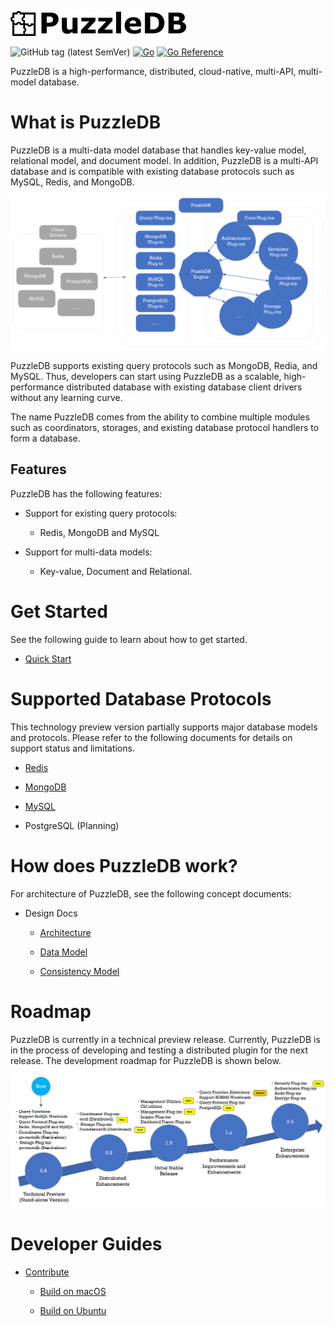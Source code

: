 ![doc/img/logo](doc/img/logo.png)

![GitHub tag (latest SemVer)](https://img.shields.io/github/v/tag/cybergarage/puzzledb-go) [![Go](https://github.com/cybergarage/puzzledb-go/actions/workflows/make.yml/badge.svg)](https://github.com/cybergarage/puzzledb-go/actions/workflows/make.yml) [![Go Reference](https://pkg.go.dev/badge/github.com/cybergarage/puzzledb-go.svg)](https://pkg.go.dev/github.com/cybergarage/puzzledb-go)

PuzzleDB is a high-performance, distributed, cloud-native, multi-API, multi-model database.

# What is PuzzleDB

PuzzleDB is a multi-data model database that handles key-value model, relational model, and document model. In addition, PuzzleDB is a multi-API database and is compatible with existing database protocols such as MySQL, Redis, and MongoDB.

![concept](doc/img/concept.png)

PuzzleDB supports existing query protocols such as MongoDB, Redia, and MySQL. Thus, developers can start using PuzzleDB as a scalable, high-performance distributed database with existing database client drivers without any learning curve.

The name PuzzleDB comes from the ability to combine multiple modules such as coordinators, storages, and existing database protocol handlers to form a database.

## Features

PuzzleDB has the following features:

-   Support for existing query protocols:

    -   Redis, MongoDB and MySQL

-   Support for multi-data models:

    -   Key-value, Document and Relational.

# Get Started

See the following guide to learn about how to get started.

-   [Quick Start](doc/quick_start.md)

# Supported Database Protocols

This technology preview version partially supports major database models and protocols. Please refer to the following documents for details on support status and limitations.

-   [Redis](doc/redis.md)

-   [MongoDB](doc/mongodb.md)

-   [MySQL](doc/mysql.md)

-   PostgreSQL (Planning)

# How does PuzzleDB work?

For architecture of PuzzleDB, see the following concept documents:

-   Design Docs

    -   [Architecture](doc/architecture.md)

    -   [Data Model](doc/data_model.md)

    -   [Consistency Model](doc/consistency_model.md)

# Roadmap

PuzzleDB is currently in a technical preview release. Currently, PuzzleDB is in the process of developing and testing a distributed plugin for the next release. The development roadmap for PuzzleDB is shown below.

![doc/img/roadmap](doc/img/roadmap.png)

# Developer Guides

-   [Contribute](doc/contributing.md)

    -   [Build on macOS](doc/build-on-macos.md)

    -   [Build on Ubuntu](doc/build-on-macos.md)
